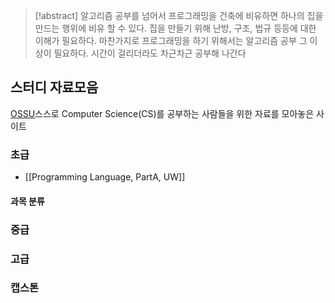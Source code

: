 
> [!abstract] 알고리즘 공부를 넘어서
> 프로그래밍을 건축에 비유하면 하나의 집을 만드는 행위에 비유 할 수 있다. 집을 만들기 위해 난방, 구조, 법규 등등에 대한 이해가 필요하다. 마찬가지로 프로그래밍을 하기 위해서는 알고리즘 공부 그 이상이 필요하다. 시간이 걸리더라도 차근차근 공부해 나간다


## 스터디 자료모음

[OSSU](https://ossu.firebaseapp.com/#/curriculum)스스로 Computer Science(CS)를 공부하는 사람들을 위한 자료를 모아놓은 사이트

### 초급
- [[Programming Language, PartA, UW]]


#### 과목 분류

### 중급

### 고급

### 캡스톤

